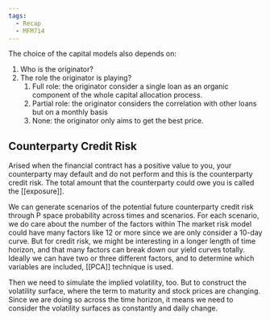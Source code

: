 ```yaml
---
tags:
  - Recap
  - MFM714
---
```

The choice of the capital models also depends on:

1.  Who is the originator? 
2. The role the originator is playing?
	1. Full role: the originator consider a single loan as an organic component of the whole capital allocation process. 
	2. Partial role: the originator considers the correlation with other loans but on a monthly basis
	3. None: the originator only aims to get the best price. 


## Counterparty Credit Risk
Arised when the financial contract has a positive value to you, your counterparty may default and do not perform and this is the counterparty credit risk. The total amount that the counterparty could owe you is called the [[exposure]].

We can generate scenarios of the potential future counterparty credit risk through P space probability across times and scenarios. For each scenario, we do care about the number of the factors within The market risk model could have many factors like 12 or more since we are only consider a 10-day curve. But for credit risk, we might be interesting in a longer length of time horizon, and that many factors can break down our yield curves totally. Ideally we can have two or three different factors, and to determine which variables are included, [[PCA]] technique is used. 

Then we need to simulate the implied volatility, too. But to construct the volatility surface, where the term to maturity and stock prices are changing. Since we are doing so across the time horizon, it means we need to consider the volatility surfaces as constantly and daily change.
